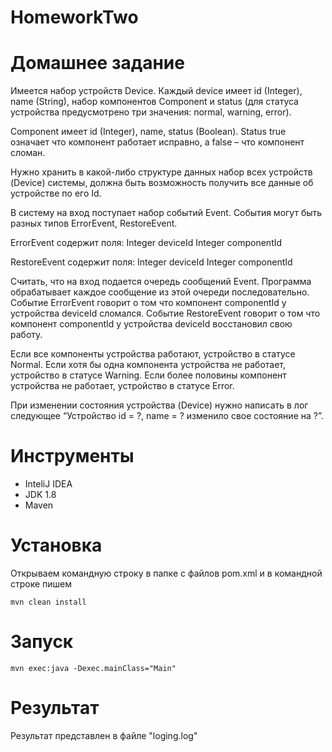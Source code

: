 # HomeworkTwo
# Домашнее задание

Имеется набор устройств Device. Каждый device имеет id (Integer), name (String), набор компонентов Component и status (для статуса устройства предусмотрено три значения: normal, warning, error).

Component имеет id (Integer), name, status (Boolean). Status true означает что компонент работает исправно, а false – что компонент сломан.

Нужно хранить в какой-либо структуре данных набор всех устройств (Device) системы, должна быть возможность получить все данные об устройстве по его Id.
 
В систему на вход поступает набор событий Event. События могут быть разных типов ErrorEvent, RestoreEvent.

ErrorEvent содержит поля:
Integer deviceId
Integer componentId
 
RestoreEvent содержит поля:
Integer deviceId
Integer componentId

 Считать, что на вход подается очередь сообщений Event. Программа обрабатывает каждое сообщение из этой очереди последовательно. Событие ErrorEvent говорит о том что компонент componentId у устройства deviceId сломался. Событие RestoreEvent говорит о том что компонент componentId у устройства deviceId восстановил свою работу.
 
Если все компоненты устройства работают, устройство в статусе Normal.
Если хотя бы одна компонента устройства не работает, устройство в статусе Warning.
Если более половины компонент устройства не работает, устройство в статусе Error.

 
При изменении состояния устройства (Device) нужно написать в лог следующее
“Устройство id = ?, name = ? изменило свое состояние на ?”.

# Инструменты
+ InteliJ IDEA
+ JDK 1.8
+ Maven

# Установка
Открываем командную строку в папке с файлов pom.xml и в командной строке пишем
```
mvn clean install
```
# Запуск
```
mvn exec:java -Dexec.mainClass="Main"
```
# Результат
Результат представлен в файле "loging.log"
